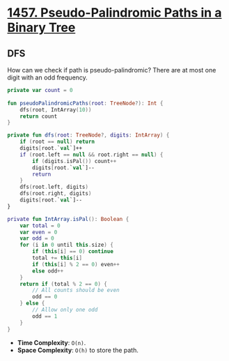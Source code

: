 # [1457. Pseudo-Palindromic Paths in a Binary Tree](https://leetcode.com/problems/pseudo-palindromic-paths-in-a-binary-tree)

## DFS
How can we check if path is pseudo-palindromic? There are at most one digit with an odd frequency.

```kotlin
private var count = 0
    
fun pseudoPalindromicPaths(root: TreeNode?): Int {
    dfs(root, IntArray(10))
    return count
}

private fun dfs(root: TreeNode?, digits: IntArray) {
    if (root == null) return
    digits[root.`val`]++
    if (root.left == null && root.right == null) {
        if (digits.isPal()) count++
        digits[root.`val`]--
        return
    }
    dfs(root.left, digits)
    dfs(root.right, digits)
    digits[root.`val`]--
}

private fun IntArray.isPal(): Boolean {
    var total = 0
    var even = 0
    var odd = 0
    for (i in 0 until this.size) {
        if (this[i] == 0) continue
        total += this[i]
        if (this[i] % 2 == 0) even++
        else odd++
    }
    return if (total % 2 == 0) {
        // All counts should be even
        odd == 0
    } else {
        // Allow only one odd
        odd == 1
    }
}
```

* **Time Complexity**: `O(n)`.
* **Space Complexity**: `O(h)` to store the path.